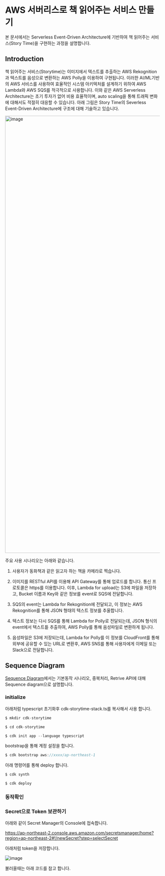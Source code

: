 # AWS 서버리스로 책 읽어주는 서비스 만들기

본 문서에서는 Serverless Event-Driven Architecture에 기반하여 책 읽어주는 서비스(Story Time)을 구현하는 과정을 설명합니다. 

## Introduction

책 읽어주는 서비스(Storytime)는 이미지에서 텍스트를 추출하는 AWS Rekognition과 텍스트를 음성으로 변환하는 AWS Polly을 이용하여 구현됩니다. 이러한 AI/ML기반의 AWS 서비스를 사용하여 효율적인 시스템 아키텍처를 설계하기 위하여 AWS Lambda와 AWS SQS를 적극적으로 사용합니다. 이와 같은 AWS Serverless Architecture는 초기 투자가 없어 비용 효율적이며, auto scaling을 통해 트래픽 변화에 대해서도 적절히 대응할 수 있습니다. 아래 그림은 Story Time의 Severless Event-Driven Architecture에 구조에 대해 기술하고 있습니다. 

<img width="1419" alt="image" src="https://user-images.githubusercontent.com/52392004/158305208-743b1bef-b8d6-4091-a92c-785286c6f4fe.png">

주요 사용 시나리오는 아래와 같습니다.
 
1) 사용자가 동화책과 같은 읽고자 하는 책을 카메라로 찍습니다.

2) 이미지를 RESTful API를 이용해 API Gateway를 통해 업로드를 합니다. 통신 프로토콜은 https를 이용합니다. 
이후, Lambda for upload는 S3에 파일을 저장하고, Bucket 이름과 Key와 같은 정보를 event로 SQS에 전달합니다. 

3) SQS의 event는 Lambda for Rekognition에 전달되고, 이 정보는 AWS Rekognition를 통해 JSON 형태의 텍스트 정보를 추울합니다. 

4) 텍스트 정보는 다시 SQS를 통해 Lambda for Polly로 전달되는데, JSON 형식의 event에서 텍스트틑 추출하여, AWS Polly를 통해 음성파일로 변환하게 됩니다.

5) 음성파일은 S3에 저장되는데, Lambda for Polly를 이 정보를 CloudFront를 통해 외부에 공유할 수 있는 URL로 변환후, AWS SNS를 통해 사용자에게 이메일 또는 Slack으로 전달합니다. 


## Sequence Diagram

[Sequence Diagram](https://github.com/kyopark2014/serverless-storytime/blob/main/SequenceDiagram.md)에서는 기본동작 시나리오, 중복처리, Retrive API에 대해 Sequence diagram으로 설명합니다.



### initialize

아래처럼 typescript 초기화후 cdk-storytime-stack.ts를 복사해서 사용 합니다. 

```c
$ mkdir cdk-storytime

$ cd cdk-storytime

$ cdk init app --language typescript
```

bootstrap을 통해 계정 설정을 합니다. 

```c
$ cdk bootstrap aws://xxxx/ap-northeast-1 
````

아래 명령어를 통해 deploy 합니다. 

```c
$ cdk synth

$ cdk deploy
````

### 동작확인 

### Secret으로 Token 보관하기 

아래와 같이 Secret Manager의 Console에 접속합니다. 

https://ap-northeast-2.console.aws.amazon.com/secretsmanager/home?region=ap-northeast-2#!/newSecret?step=selectSecret

아래처럼 token을 저장합니다. 

![image](https://user-images.githubusercontent.com/52392004/159823693-af0b02ca-0871-48f7-9217-943e23f1eb56.png)

불러올때는 아래 코드를 참고 합니다. 

